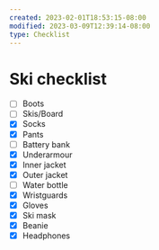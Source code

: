 ```yaml
---
created: 2023-02-01T18:53:15-08:00
modified: 2023-03-09T12:39:14-08:00
type: Checklist
---
```


# Ski checklist

- [ ] Boots
- [ ] Skis/Board
- [x] Socks
- [x] Pants
- [ ] Battery bank
- [x] Underarmour
- [x] Inner jacket
- [x] Outer jacket
- [ ] Water bottle
- [x] Wristguards
- [x] Gloves
- [x] Ski mask
- [x] Beanie
- [x] Headphones
